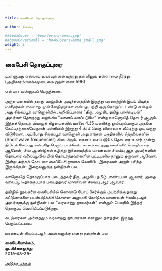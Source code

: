 ```yaml
---


title: கைபேசி தொகுப்புரை

author: சிலம்பு

##bookCover = "bookCovers/emma.jpg"
##bookCoverSmall = "bookCovers/emma_small.jpg"
weight: 2
---
```


## கைபேசி தொகுப்புரை

உள்ளுவது எல்லாம் உயர்வுள்ளல் மற்றது தள்ளினும் தள்ளாமை நீர்த்து (அதிகாரம்:ஊக்கமுடைமை குறள் எண்:596)

என்பார் வள்ளுவப் பெருந்தகை.

அந்த வகையில் தனது வாழ்வின் அடித்தளத்தில் இருந்து வரலாற்றில் இடம் பிடித்த மனிதர்கள் எவ்வாறு முன்னேறினார்கள் என்பது பற்றி ஒரு தொகுப்பு உண்டு என்றால் அது சிங்கப்பூர் வானொலியில் அறிவிப்பாளர் "திரு. அழகிய தமிழ் பாண்டியன்" அவர்கள் தொகுத்து வழங்கிய "வானம் வசப்படுமே" என்ற வானொலித் தொடர் ஆகும். இந்தத் தொடர் வியாழக் கிழமைகளில் மாலை 4.25 மணிக்கு ஒலிபரப்பாகும் அதனை கேட்பதற்காகவே நான் பள்ளியில் இருந்து 4 கி.மீ வெகு விரைவாக வீட்டிற்கு ஓடி வந்து விடுவேன். அப்போது சிங்கப்பூர் வானொலி அது எங்கள் பகுதிகளில் சிற்றலைகளில் (Short wave frequencies) கிடைக்கும். வானம் வசப்படுமே தொடரை சுமார் மூன்று நிமிடம் கேட்பது என்பதே பெரும் பாக்கியம். காலம் கடந்தது கணினிப் பொறியாளர் ஆனேன், சில ஆண்டுகள் கழித்து இணையத்தில் மாணவன் சிலம்பு.ஆர் அவர்களின் தொடரை வலைப்பூவில் பின் தொடர்ந்தவர்களின் பட்டியலில் நானும் ஒருவன் ஆவேன். இன்று அந்தத் தொடரை கைப்பேசி நூலாக வெளியிட இறைவன் அருள் புரிந்து இருக்கிறான். இறைவனுக்கு நன்றிகள் பல.

வானொலித் தொக்குப்பாக படைத்தவர் திரு. அழகிய தமிழ் பாண்டியன் ஆவார், அதை வலைப்பூ தொக்குப்பாக படைத்தவர் மாணவன் சிலம்பு.ஆர் ஆவார்.

தமிழில் நூல்களை கைபேசியில் கொண்டு போய் சேர்க்கும் முயற்சிக்கு தனது கட்டுரைகளை பயன்படுத்திக் கொள்ள அனுமதி கொடுத்த மாணவன் சிலம்பு.ஆர் அவர்களுக்கு நன்றிகள் பல. "வரலாற்று நாயகர்கள்" என்னும் பெயரில் இந்தத் தொகுப்பு வெளியிடப்படுகிறது.

கட்டுரைகள் அனைத்தும் வரலாற்று நாயகர்கள் என்னும் தளத்தில் இருந்து பெறப்பட்டவை.

மாணவன் சிலம்பு.ஆர் அவர்களுக்கு எனது நன்றிகள் பல.

**கைபேசியாக்கம்,  
மு.பிச்சைமுத்து**  
2019-08-29-

[அடுத்த பக்கம்](varalatru_nayagarkal_3)